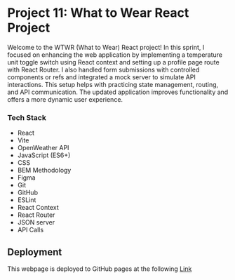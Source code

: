 # Project 11: What to Wear React Project

Welcome to the WTWR (What to Wear) React project! In this sprint, I focused on enhancing the web application by implementing a temperature unit toggle switch using React context and setting up a profile page route with React Router. I also handled form submissions with controlled components or refs and integrated a mock server to simulate API interactions. This setup helps with practicing state management, routing, and API communication. The updated application improves functionality and offers a more dynamic user experience.

### Tech Stack

- React
- Vite
- OpenWeather API
- JavaScript (ES6+)
- CSS
- BEM Methodology
- Figma
- Git
- GitHub
- ESLint
- React Context
- React Router
- JSON server
- API Calls

## Deployment

This webpage is deployed to GitHub pages at the following [Link](https://rudy5004.github.io/se_project_react/)
